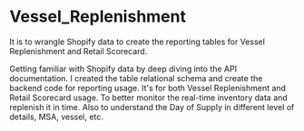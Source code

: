 # Vessel_Replenishment
It is to wrangle Shopify data to create the reporting tables for Vessel Replenishment and Retail Scorecard.

Getting familiar with Shopify data by deep diving into the API documentation. I created the table relational schema and create the backend code for reporting usage.
It's for both Vessel Replenishment and Retail Scorecard usage. To better monitor the real-time inventory data and replenish it in time.
Also to understand the Day of Supply in different level of details, MSA, vessel, etc.
